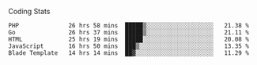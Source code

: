 Coding Stats
<!--START_SECTION:waka-->

```text
PHP              26 hrs 58 mins  █████▒░░░░░░░░░░░░░░░░░░░   21.38 %
Go               26 hrs 37 mins  █████▒░░░░░░░░░░░░░░░░░░░   21.11 %
HTML             25 hrs 19 mins  █████░░░░░░░░░░░░░░░░░░░░   20.08 %
JavaScript       16 hrs 50 mins  ███▒░░░░░░░░░░░░░░░░░░░░░   13.35 %
Blade Template   14 hrs 14 mins  ██▓░░░░░░░░░░░░░░░░░░░░░░   11.29 %
```

<!--END_SECTION:waka-->
